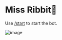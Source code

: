 # Miss Ribbit🐰

Use [/start](https://t.me/nsfw_aigc_sd_bot?start=github) to start the bot.

![image](https://github.com/user-attachments/assets/2b0b4fcb-0c69-463c-9b06-27a44e3fbb5d)
